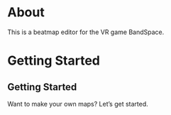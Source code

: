 # About
This is a beatmap editor for the VR game BandSpace.
# Getting Started
## Getting Started
Want to make your own maps? Let’s get started.